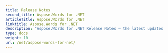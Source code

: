 ```yaml
---
title: Release Notes
second_title: Aspose.Words for .NET
articleTitle: Aspose.Words for .NET
linktitle: Aspose.Words for .NET
description: "Aspose.Words for .NET Release Notes – the latest updates and fixes."
type: docs
weight: 10
url: /net/aspose-words-for-net/
---
```



